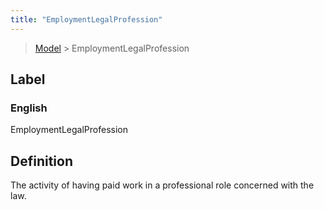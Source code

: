 ```yaml
---
title: "EmploymentLegalProfession"
---
```


> [Model](./../) > EmploymentLegalProfession

## Label

### English
EmploymentLegalProfession


## Definition
The activity of having paid work in a professional role concerned with the law. 


    
